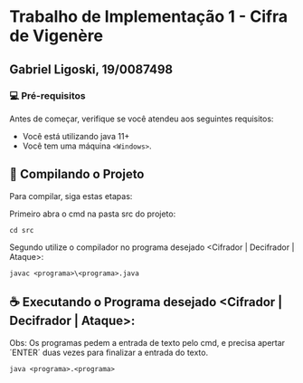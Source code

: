 # Trabalho de Implementação 1 - Cifra de Vigenère
## Gabriel Ligoski, 19/0087498

### 💻 Pré-requisitos

Antes de começar, verifique se você atendeu aos seguintes requisitos:
<!---Estes são apenas requisitos de exemplo. Adicionar, duplicar ou remover conforme necessário--->
* Você está utilizando java 11+
* Você tem uma máquina `<Windows>`.

## 🚀 Compilando o Projeto

Para compilar, siga estas etapas:

Primeiro abra o cmd na pasta src do projeto:
```
cd src
```

Segundo utilize o compilador no programa desejado <Cifrador | Decifrador | Ataque>:
```
javac <programa>\<programa>.java
```

## ☕ Executando o Programa desejado <Cifrador | Decifrador | Ataque>:

Obs: Os programas pedem a entrada de texto pelo cmd, e precisa apertar ´ENTER´ duas vezes para finalizar a entrada do texto.


```
java <programa>.<programa>
```



